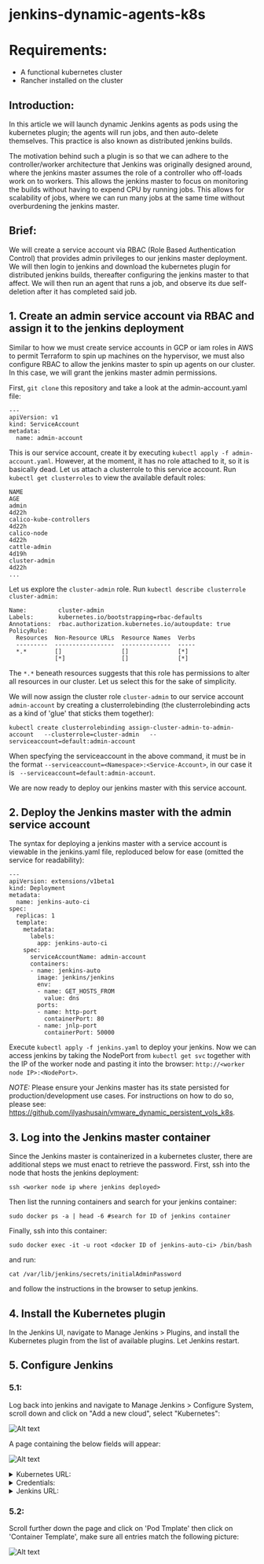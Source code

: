# jenkins-dynamic-agents-k8s

# Requirements:
- A functional kubernetes cluster
- Rancher installed on the cluster

## Introduction:

In this article we will launch dynamic Jenkins agents as pods using the kubernetes plugin; the agents will run jobs, and then auto-delete themselves. This practice is also known as distributed jenkins builds.

The motivation behind such a plugin is so that we can adhere to the controller/worker architecture that Jenkins was originally designed around, where the jenkins master assumes the role of a controller who off-loads work on to workers. This allows the jenkins master to focus on monitoring the builds without having to expend CPU by running jobs. This allows for scalability of jobs, where we can run many jobs at the same time without overburdening the jenkins master.

## Brief:

We will create a service account via RBAC (Role Based Authentication Control) that provides admin privileges to our jenkins master deployment. We will then login to jenkins and download the kubernetes plugin for distributed jenkins builds, thereafter configuring the jenkins master to that affect. We will then run an agent that runs a job, and observe its due self-deletion after it has completed said job.

## 1. Create an admin service account via RBAC and assign it to the jenkins deployment

Similar to how we must create service accounts in GCP or iam roles in AWS to permit Terraform to spin up machines on the hypervisor, we must also configure RBAC to allow the jenkins master to spin up agents on our cluster. In this case, we will grant the jenkins master admin permissions.

First, `git clone` this repository and take a look at the admin-account.yaml file:

```
---
apiVersion: v1
kind: ServiceAccount
metadata:
  name: admin-account
```

This is our service account, create it by executing `kubectl apply -f admin-account.yaml`. However, at the moment, it has no role attached to it, so it is basically dead. Let us attach a clusterrole to this service account. Run `kubectl get clusterroles` to view the available default roles:

```
NAME                                                                   AGE
admin                                                                  4d22h
calico-kube-controllers                                                4d22h
calico-node                                                            4d22h
cattle-admin                                                           4d19h
cluster-admin                                                          4d22h
...
```

Let us explore the `cluster-admin` role. Run `kubectl describe clusterrole cluster-admin:`

```
Name:         cluster-admin
Labels:       kubernetes.io/bootstrapping=rbac-defaults
Annotations:  rbac.authorization.kubernetes.io/autoupdate: true
PolicyRule:
  Resources  Non-Resource URLs  Resource Names  Verbs
  ---------  -----------------  --------------  -----
  *.*        []                 []              [*]
             [*]                []              [*]
 ```

The `*.*` beneath resources suggests that this role has permissions to alter all resources in our cluster. Let us select this for the sake of simplicity.

We will now assign the cluster role `cluster-admin` to our service account `admin-account` by creating a clusterrolebinding (the clusterrolebinding acts as a kind of 'glue' that sticks them together):

`kubectl create clusterrolebinding assign-cluster-admin-to-admin-account   --clusterrole=cluster-admin   --serviceaccount=default:admin-account`

When specfying the serviceaccount in the above command, it must be in the format `--serviceaccount=<Namespace>:<Service-Account>`, in our case it is ` --serviceaccount=default:admin-account`.

We are now ready to deploy our jenkins master with this service account.

## 2. Deploy the Jenkins master with the admin service account

The syntax for deploying a jenkins master with a service account is viewable in the jenkins.yaml file, reploduced below for ease (omitted the service for readability):

```
---
apiVersion: extensions/v1beta1
kind: Deployment
metadata:
  name: jenkins-auto-ci
spec:
  replicas: 1
  template:
    metadata:
      labels:
        app: jenkins-auto-ci
    spec:
      serviceAccountName: admin-account
      containers:
      - name: jenkins-auto
        image: jenkins/jenkins
        env:
        - name: GET_HOSTS_FROM
          value: dns
        ports:
        - name: http-port
          containerPort: 80
        - name: jnlp-port
          containerPort: 50000
```

Execute `kubectl apply -f jenkins.yaml` to deploy your jenkins. Now we can access jenkins by taking the NodePort from `kubectl get svc` together with the IP of the worker node and pasting it into the browser: `http://<worker node IP>:<NodePort>`.

*NOTE:* Please ensure your Jenkins master has its state persisted for production/development use cases. For instructions on how to do so, please see: https://github.com/ilyashusain/vmware_dynamic_persistent_vols_k8s.

## 3. Log into the Jenkins master container

Since the Jenkins master is containerized in a kubernetes cluster, there are additional steps we must enact to retrieve the password. First, ssh into the node that hosts the jenkins deployment:

`ssh <worker node ip where jenkins deployed>`
  
Then list the running containers and search for your jenkins container:

`sudo docker ps -a | head -6 #search for ID of jenkins container`

Finally, ssh into this container:

`sudo docker exec -it -u root <docker ID of jenkins-auto-ci> /bin/bash`

and run:

`cat /var/lib/jenkins/secrets/initialAdminPassword`

and follow the instructions in the browser to setup jenkins.

## 4. Install the Kubernetes plugin

In the Jenkins UI, navigate to Manage Jenkins > Plugins, and install the Kubernetes plugin from the list of available plugins. Let Jenkins restart.

## 5. Configure Jenkins

### 5.1:

Log back into jenkins and navigate to Manage Jenkins > Configure System, scroll down and click on "Add a new cloud", select "Kubernetes":

![Alt text](newcloud.png)

A page containing the below fields will appear:

![Alt text](k8s1.png)

<details><summary>Kubernetes URL:</summary>
<p>
1. To begin retrieving the Kubernetes URL, log into Rancher and navigate to your cluster:

![Alt text](ranchercluster.png)

2. Click on "Launch kubectl":

![Alt text](rancherlaunch.png)

3. Execute within the shell `kubectl cluster-info` and your Kubernetes URL will be listed (highlighted):

![Alt text](ranchershell.png)

Copy this into the Kubernetes URL field.
</p>
</details>

<details><summary>Credentials:</summary>
<p>
  
1. To configure credentials so that Jenkins can authenticate with your cluster, click the top right icon and select "API and Keys":

![Alt text](ranchercreds.png)

2. Click "Add Key":

![Alt text](rancherkeyadd.png)

3. Enter a description e.g. "jenkins-auth" (leave the rest of the fields as they are), then click Create:

![Alt text](rancherkeyadd2.png)

4. Save the token and secret key for the Jenkins credentials username and password respectively, we will do this next. 

![Alt text](rancherkeyadd3.png)

5. Go back to the Jenkins configuration and click "Credentials", then click Jenkins from the drop down:

![Alt text](xjenkinscred1.png)

6. Enter the username and password generated by Rancher above and then click Add:

![Alt text](xjenkinscred2.png)

7. From the drop down select your credential and ensure you disable the https certificate check by ticking the box:

![Alt text](xjenkinscred3.png)

8. Click "Test Connection". It should return with success, else review your previous steps.
</p>
</details>

<details><summary>Jenkins URL:</summary>
<p>
  
1. Navigate to your cluster:

![Alt text](ranchercluster.png)

2. Click on "Launch kubectl":

![Alt text](rancherlaunch.png)

3. Execute `kubectl get pods` to get the jenkins master.

4. Execute `kubectl describe pod <name of jenkins master pod>`, and copy the IP to your clipboard:

![Alt text](jenkinsurl.png)

5. Copy this IP into the Jenkins URL field, followed by :80. We  follow the IP by :80 since that was the assigned containerPort in the jenkins yaml.

![Alt text](jenkinsurl1.png)
</p>
</details>

### 5.2:

Scroll further down the page  and click on 'Pod Tmplate' then click on 'Container Template', make sure all entries match the following picture:

![Alt text](jenkinspodtemp.png)
